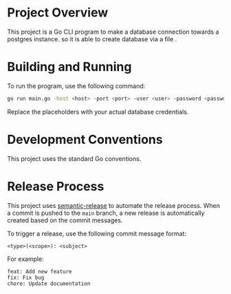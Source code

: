 # Project Overview

This project is a Go CLI program to make a database connection towards a postgres instance. so it is able to create database via a file .

# Building and Running

To run the program, use the following command:

```bash
go run main.go -host <host> -port <port> -user <user> -password <password> -dbname <dbname> -file db.sql
```

Replace the placeholders with your actual database credentials.

# Development Conventions

This project uses the standard Go conventions.

# Release Process

This project uses [semantic-release](https://github.com/semantic-release/semantic-release) to automate the release process. When a commit is pushed to the `main` branch, a new release is automatically created based on the commit messages.

To trigger a release, use the following commit message format:

```
<type>(<scope>): <subject>
```

For example:

```
feat: Add new feature
fix: Fix bug
chore: Update documentation
```